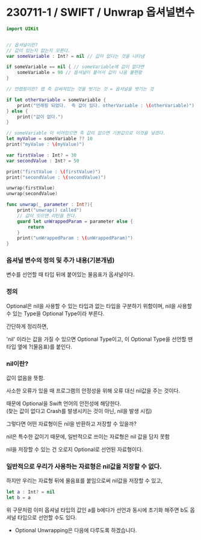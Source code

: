 # 230711-1 / SWIFT / Unwrap 옵셔널변수
```swift
import UIKit


// 옵셔널이란?
// 값이 있는지 없는지 모른다.
var someVariable : Int? = nil // 값이 없다는 것을 나타냄

if someVariable == nil { // someVariable에 값이 없다면
    someVariable = 90 // 옵셔널이 붙어서 값이 나옴 불편함
}

// 언랩핑이란? 랩 즉 감싸져있는 것을 벗기는 것 = 옵셔널을 벗기는 것

if let otherVariable = someVariable {
    print("언래핑 되었다.  즉 값이 있다. otherVariable : \(otherVariable)")
} else {
    print("값이 없다.")
}

// someVariable 이 비어있으면 즉 값이 없으면 기본값으로 이것을 넣겠다.
let myValue = someVariable ?? 10
print("myValue : \(myValue)")

var firstValue : Int? = 30
var secondValue : Int? = 50

print("firstValue : \(firstValue)")
print("secondValue : \(secondValue)")

unwrap(firstValue)
unwrap(secondValue)

func unwrap(_ parameter : Int?){
    print("unwrap() called")
    // 값이 잇으면 리턴을 한다.
    guard let unWrappedParam = parameter else {
        return
    }
    print("unWrappedParam : \(unWrappedParam)")
}
```
### 옵셔널 변수의 정의 및 추가 내용(기본개념)

변수를 선언할 때 타입 뒤에 붙어있는 물음표가 옵셔널이다.
### 정의

Optional은 nil을 사용할 수 있는 타입과 없는 타입을 구분하기 위함이며,
nil을 사용할 수 있는 Type을 Optional Type이라 부른다.

간단하게 정리하면,

'nil' 이라는 값을 가질 수 있으면 Optional Type이고,
이 Optional Type을 선언할 땐 타입 옆에 ?(물음표)를 붙인다.

### nil이란?

값이 없음을 뜻함.

사소한 오류가 있을 때 프로그램의 안정성을 위해 오류 대신 nil값을 주는 것이다.

때문에 Optional을 Swift 언어의 안전성에 해당한다.
<br>
(찾는 값이 없다고 Crash를 발생시키는 것이 아닌, nil을 발생 시킴)

그렇다면 어떤 자료형이든 nil을 반환하고 저장할 수 있을까?

nil은 특수한 값이기 때문에,
일반적으로 쓰이는 자료형은 nil 값을 담지 못함

nil을 저장할 수 있는 건 오로지 Optional로 선언된 자료형이다.

### 일반적으로 우리가 사용하는 자료형은 nil값을 저장할 수 없다.

하지만 우리는 자료형 뒤에 물음표를 붙임으로써 nil값을 저장할 수 있고,

```swift
let a : Int? = nil
let b = a
```
위 구문처럼 이미 옵셔널 타입의 값인 a를 b에다가 선언과 동시에 초기화 해주면 b도 옵셔널 타입으로 선언할 수도 있다.

- Optional Unwrapping은 다음에 다루도록 하겠습니다.
